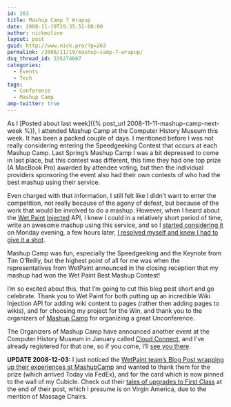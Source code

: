 ```yaml
---
id: 263
title: Mashup Camp 7 Wrapup
date: 2008-11-19T19:35:51-08:00
author: nickmoline
layout: post
guid: http://www.nick.pro/?p=263
permalink: /2008/11/19/mashup-camp-7-wrapup/
dsq_thread_id: 335274607
categories:
  - Events
  - Tech
tags:
  - Conference
  - Mashup Camp
amp-twitter: true
---
```

As I [Posted about last week]({% post_url 2008-11-11-mashup-camp-next-week %}), I attended Mashup Camp at the Computer History Museum this week. It has been a packed couple of days. I mentioned before I was not really considering entering the Speedgeeking Contest that occurs at each Mashup Camp. Last Spring&#8217;s Mashup Camp I was a bit depressed to come in last place, but this contest was different, this time they had one top prize (A MacBook Pro) awarded by attendee voting, but then the individual providers sponsoring the event also had their own contests of who had the best mashup using their service.

<!--more-->

Even charged with that information, I still felt like I didn&#8217;t want to enter the competition, not really because of the agony of defeat, but because of the work that would be involved to do a mashup. However, when I heard about the [Wet Paint](http://www.wetpaint.com/) [Injected](http://www.wetpaintinjected.com/) API, I knew I could in a relatively short period of time, write an awesome mashup using this service, and so I [started considering it](http://twitter.com/NickMoline/status/1010573893) on Monday evening, a few hours later, [I resolved myself and knew I had to give it a shot](http://twitter.com/NickMoline/status/1010695410).

<amp-twitter width="375" height="472" layout="responsive" data-tweetid="1010573893"></amp-twitter>

<amp-twitter width="375" height="472" layout="responsive" data-tweetid="1010695410"></amp-twitter>

Mashup Camp was fun, especially the Speedgeeking and the Keynote from Tim O&#8217;Reilly, but the highest point of all for me was when the representatives from WetPaint announced in the closing reception that my mashup had won the Wet Paint Best Mashup Contest!

I&#8217;m so excited about this, that I&#8217;m going to cut this blog post short and go celebrate. Thank you to Wet Paint for both putting up an incredible Wiki Injection API for adding wiki content to pages (rather then adding pages to wikis), and for choosing my project for the Win, and thank you to the organizers of [Mashup Camp](http://www.mashupcamp.com/) for organizing a great Unconference.

<amp-img class="alignright" src="{{ site.baseurl }}/wp-content/uploads/sites/4/2008/11/cc09_125x125an-imattending.gif" title="I&#039;m Attending Cloud Connect January 20-22, 2009" alt="I&#039;m Attending Cloud Connect January 20-22, 2009" width="125" height="125" layout="fixed"></amp-img>The Organizers of Mashup Camp have announced another event at the Computer History Museum in January called [Cloud Connect](http://www.cloudconnectevent.com/), and I&#8217;ve already registered for that one, so if you come, I&#8217;ll [see you there](http://www.cloudconnectevent.com/).

**UPDATE 2008-12-03:** I just noticed the [WetPaint team&#8217;s Blog Post wrapping up their experiences at MashupCamp](https://web.archive.org/web/20110812164552/http://blog.wetpaintinjected.com/?p=53) and wanted to thank them for the prize (which arrived Today via FedEx), and for the card which is now pinned to the wall of my Cubicle. Check out their [tales of upgrades to First Class](https://web.archive.org/web/20110812164552/http://blog.wetpaintinjected.com/?p=53) at the end of their post, which I presume is on Virgin America, due to the mention of Massage Chairs.

<amp-img src="{{ site.baseurl }}/wp-content/uploads/sites/4/2008/12/img_0001.jpg" title="Wet Paint Prize and Swag" alt="Wet Paint Prize and Swag" width="1600" height="1200" layout="responsive" lightbox></amp-img>